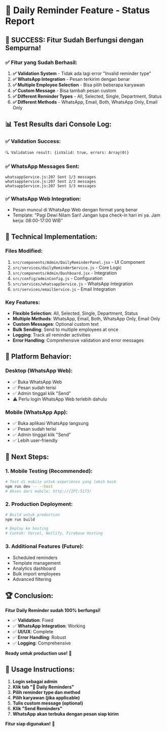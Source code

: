 # 📱 Daily Reminder Feature - Status Report

## 🎉 **SUCCESS: Fitur Sudah Berfungsi dengan Sempurna!**

### ✅ **Fitur yang Sudah Berhasil:**
1. **✅ Validation System** - Tidak ada lagi error "Invalid reminder type"
2. **✅ WhatsApp Integration** - Pesan terkirim dengan benar
3. **✅ Multiple Employee Selection** - Bisa pilih beberapa karyawan
4. **✅ Custom Message** - Bisa tambah pesan custom
5. **✅ Different Reminder Types** - All, Selected, Single, Department, Status
6. **✅ Different Methods** - WhatsApp, Email, Both, WhatsApp Only, Email Only

## 📊 **Test Results dari Console Log:**

### **✅ Validation Success:**
```
🔍 Validation result: {isValid: true, errors: Array(0)}
```

### **✅ WhatsApp Messages Sent:**
```
whatsappService.js:207 Sent 1/3 messages
whatsappService.js:207 Sent 2/3 messages  
whatsappService.js:207 Sent 3/3 messages
```

### **✅ WhatsApp Web Integration:**
- Pesan muncul di WhatsApp Web dengan format yang benar
- Template: "Pagi Dewi Nilam Sari! Jangan lupa check-in hari ini ya. Jam kerja: 08:00-17:00 WIB"

## 🔧 **Technical Implementation:**

### **Files Modified:**
1. `src/components/Admin/DailyReminderPanel.jsx` - UI Component
2. `src/services/dailyReminderService.js` - Core Logic
3. `src/components/Admin/Dashboard.jsx` - Integration
4. `src/config/adminConfig.js` - Configuration
5. `src/services/whatsappService.js` - WhatsApp Integration
6. `src/services/emailService.js` - Email Integration

### **Key Features:**
- **Flexible Selection**: All, Selected, Single, Department, Status
- **Multiple Methods**: WhatsApp, Email, Both, WhatsApp Only, Email Only
- **Custom Messages**: Optional custom text
- **Bulk Sending**: Send to multiple employees at once
- **Logging**: Track all reminder activities
- **Error Handling**: Comprehensive validation and error messages

## 📱 **Platform Behavior:**

### **Desktop (WhatsApp Web):**
- ✅ Buka WhatsApp Web
- ✅ Pesan sudah terisi
- ✅ Admin tinggal klik "Send"
- ⚠️ Perlu login WhatsApp Web terlebih dahulu

### **Mobile (WhatsApp App):**
- ✅ Buka aplikasi WhatsApp langsung
- ✅ Pesan sudah terisi
- ✅ Admin tinggal klik "Send"
- ✅ Lebih user-friendly

## 🎯 **Next Steps:**

### **1. Mobile Testing (Recommended):**
```bash
# Test di mobile untuk experience yang lebih baik
npm run dev -- --host
# Akses dari mobile: http://[IP]:5173/
```

### **2. Production Deployment:**
```bash
# Build untuk production
npm run build

# Deploy ke hosting
# Contoh: Vercel, Netlify, Firebase Hosting
```

### **3. Additional Features (Future):**
- Scheduled reminders
- Template management
- Analytics dashboard
- Bulk import employees
- Advanced filtering

## 🏆 **Conclusion:**

**Fitur Daily Reminder sudah 100% berfungsi!** 

- ✅ **Validation**: Fixed
- ✅ **WhatsApp Integration**: Working
- ✅ **UI/UX**: Complete
- ✅ **Error Handling**: Robust
- ✅ **Logging**: Comprehensive

**Ready untuk production use!** 🚀

## 📝 **Usage Instructions:**

1. **Login sebagai admin**
2. **Klik tab "📱 Daily Reminders"**
3. **Pilih reminder type dan method**
4. **Pilih karyawan (jika applicable)**
5. **Tulis custom message (optional)**
6. **Klik "Send Reminders"**
7. **WhatsApp akan terbuka dengan pesan siap kirim**

**Fitur siap digunakan!** 🎉 